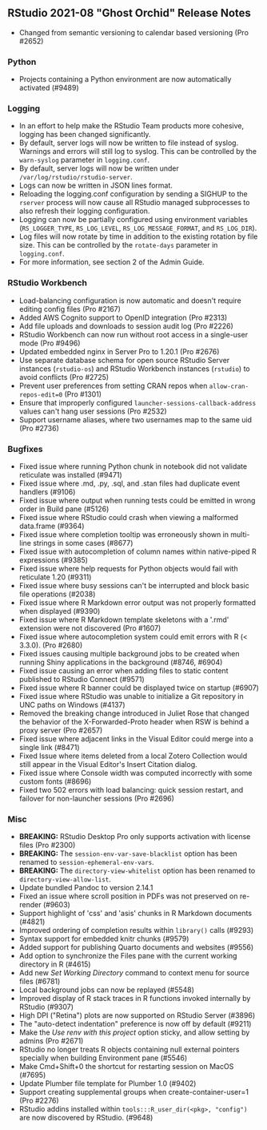 
## RStudio 2021-08 "Ghost Orchid" Release Notes

* Changed from semantic versioning to calendar based versioning (Pro #2652)

### Python

* Projects containing a Python environment are now automatically activated (#9489)


### Logging

* In an effort to help make the RStudio Team products more cohesive, logging has been changed significantly.
* By default, server logs will now be written to file instead of syslog. Warnings and errors will still log to syslog. This can be controlled by the `warn-syslog` parameter in `logging.conf`.
* By default, server logs will now be written under `/var/log/rstudio/rstudio-server`.
* Logs can now be written in JSON lines format.
* Reloading the logging.conf configuration by sending a SIGHUP to the `rserver` process will now cause all RStudio managed subprocesses to also refresh their logging configuration.
* Logging can now be partially configured using environment variables (`RS_LOGGER_TYPE`, `RS_LOG_LEVEL`, `RS_LOG_MESSAGE_FORMAT`, and `RS_LOG_DIR`).
* Log files will now rotate by time in addition to the existing rotation by file size. This can be controlled by the `rotate-days` parameter in `logging.conf`.
* For more information, see section 2 of the Admin Guide.

### RStudio Workbench

* Load-balancing configuration is now automatic and doesn't require editing config files (Pro #2167)
* Added AWS Cognito support to OpenID integration (Pro #2313)
* Add file uploads and downloads to session audit log (Pro #2226)
* RStudio Workbench can now run without root access in a single-user mode (Pro #9496)
* Updated embedded nginx in Server Pro to 1.20.1 (Pro #2676)
* Use separate database schema for open source RStudio Server instances (`rstudio-os`) and RStudio Workbench instances (`rstudio`) to avoid conflicts (Pro #2725)
* Prevent user preferences from setting CRAN repos when `allow-cran-repos-edit=0` (Pro #1301)
* Ensure that improperly configured `launcher-sessions-callback-address` values can't hang user sessions (Pro #2532)
* Support username aliases, where two usernames map to the same uid (Pro #2736)

### Bugfixes

* Fixed issue where running Python chunk in notebook did not validate reticulate was installed (#9471)
* Fixed issue where .md, .py, .sql, and .stan files had duplicate event handlers (#9106)
* Fixed issue where output when running tests could be emitted in wrong order in Build pane (#5126)
* Fixed issue where RStudio could crash when viewing a malformed data.frame (#9364)
* Fixed issue where completion tooltip was erroneously shown in multi-line strings in some cases (#8677)
* Fixed issue with autocompletion of column names within native-piped R expressions (#9385)
* Fixed issue where help requests for Python objects would fail with reticulate 1.20 (#9311)
* Fixed issue where busy sessions can't be interrupted and block basic file operations (#2038)
* Fixed issue where R Markdown error output was not properly formatted when displayed (#9390)
* Fixed issue where R Markdown template skeletons with a '.rmd' extension were not discovered (Pro #1607)
* Fixed issue where autocompletion system could emit errors with R (< 3.3.0). (Pro #2680)
* Fixed issues causing multiple background jobs to be created when running Shiny applications in the background (#8746, #6904)
* Fixed issue causing an error when adding files to static content published to RStudio Connect (#9571)
* Fixed issue where R banner could be displayed twice on startup (#6907)
* Fixed issue where RStudio was unable to initialize a Git repository in UNC paths on Windows (#4137)
* Removed the breaking change introduced in Juliet Rose that changed the behavior of the X-Forwarded-Proto header when RSW is behind a proxy server (Pro #2657)
* Fixed issue where adjacent links in the Visual Editor could merge into a single link (#8471)
* Fixed Issue where items deleted from a local Zotero Collection would still appear in the Visual Editor's Insert Citation dialog.
* Fixed issue where Console width was computed incorrectly with some custom fonts (#8696)
* Fixed two 502 errors with load balancing: quick session restart, and failover for non-launcher sessions (Pro #2696)

### Misc

* **BREAKING:** RStudio Desktop Pro only supports activation with license files (Pro #2300)
* **BREAKING:** The `session-env-var-save-blacklist` option has been renamed to `session-ephemeral-env-vars`.
* **BREAKING:** The `directory-view-whitelist` option has been renamed to `directory-view-allow-list`.
* Update bundled Pandoc to version 2.14.1 
* Fixed an issue where scroll position in PDFs was not preserved on re-render (#9603)
* Support highlight of 'css' and 'asis' chunks in R Markdown documents (#4821)
* Improved ordering of completion results within `library()` calls (#9293)
* Syntax support for embedded knitr chunks (#9579)
* Added support for publishing Quarto documents and websites (#9556)
* Add option to synchronize the Files pane with the current working directory in R (#4615)
* Add new *Set Working Directory* command to context menu for source files (#6781)
* Local background jobs can now be replayed (#5548)
* Improved display of R stack traces in R functions invoked internally by RStudio (#9307)
* High DPI ("Retina") plots are now supported on RStudio Server (#3896)
* The "auto-detect indentation" preference is now off by default (#9211) 
* Make the *Use renv with this project* option sticky, and allow setting by admins (Pro #2671)
* RStudio no longer treats R objects containing null external pointers specially when building Environment pane (#5546)
* Make Cmd+Shift+0 the shortcut for restarting session on MacOS (#7695)
* Update Plumber file template for Plumber 1.0 (#9402)
* Support creating supplemental groups when create-container-user=1 (Pro #2276)
* RStudio addins installed within `tools:::R_user_dir(<pkg>, "config")` are now discovered by RStudio. (#9648)
